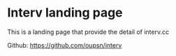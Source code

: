 # Interv landing page
This is a landing page that provide the detail of interv.cc

Github: https://github.com/oupsn/interv

